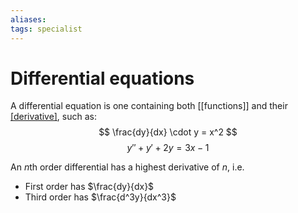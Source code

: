 ```yaml
---
aliases: 
tags: specialist
---
```

# Differential equations
A differential equation is one containing both [[functions]] and their [[derivative]](s), such as:
$$ \frac{dy}{dx} \cdot y = x^2 $$
$$ y'' + y' + 2y = 3x-1 $$

An $n$th order differential has a highest derivative of $n$, i.e.
- First order has $\frac{dy}{dx}$
- Third order has $\frac{d^3y}{dx^3}$